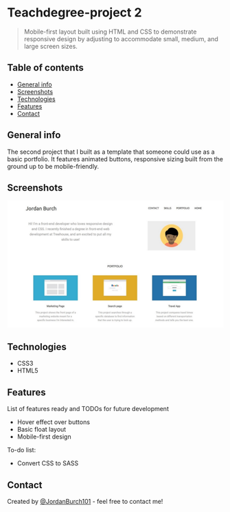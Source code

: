 # Teachdegree-project 2
> Mobile-first layout built using HTML and CSS to demonstrate responsive design by 
adjusting to accommodate small, medium, and large screen sizes.

## Table of contents
* [General info](#general-info)
* [Screenshots](#screenshots)
* [Technologies](#technologies)
* [Features](#features)
* [Contact](#contact)

## General info
The second project that I built as a template that someone could use as a basic portfolio. 
It features animated buttons, responsive sizing built from the ground up to be mobile-friendly.

## Screenshots
![Example screenshot](images/Screenshot.jpg)

## Technologies
* CSS3
* HTML5

## Features
List of features ready and TODOs for future development
* Hover effect over buttons
* Basic float layout
* Mobile-first design

To-do list:
* Convert CSS to SASS

## Contact
Created by [@JordanBurch101](https://github.com/Jordanburch101) - feel free to contact me!